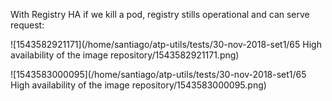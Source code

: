With Registry HA if we kill a pod, registry stills operational and can serve request:



![1543582921171](/home/santiago/atp-utils/tests/30-nov-2018-set1/65 High availability of the image repository/1543582921171.png) 



![1543583000095](/home/santiago/atp-utils/tests/30-nov-2018-set1/65 High availability of the image repository/1543583000095.png)